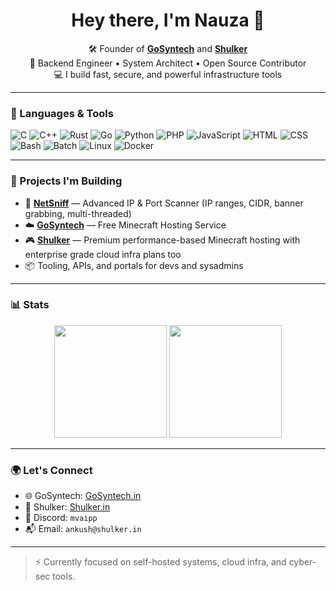 <h1 align="center">Hey there, I'm Nauza 👋</h1>

<p align="center">
  🛠️ Founder of <a href="https://gosyntech.in" target="_blank"><b>GoSyntech</b></a> and <a href="https://shulker.in" target="_blank"><b>Shulker</b></a> <br>
  🧠 Backend Engineer • System Architect • Open Source Contributor <br>
  💻 I build fast, secure, and powerful infrastructure tools <br>
</p>

---

### 🔧 Languages & Tools

![C](https://img.shields.io/badge/-C-555?style=flat-square&logo=c)
![C++](https://img.shields.io/badge/-C++-555?style=flat-square&logo=cplusplus)
![Rust](https://img.shields.io/badge/-Rust-555?style=flat-square&logo=rust)
![Go](https://img.shields.io/badge/-Go-555?style=flat-square&logo=go)
![Python](https://img.shields.io/badge/-Python-555?style=flat-square&logo=python)
![PHP](https://img.shields.io/badge/-PHP-555?style=flat-square&logo=php)
![JavaScript](https://img.shields.io/badge/-JavaScript-555?style=flat-square&logo=javascript)
![HTML](https://img.shields.io/badge/-HTML5-555?style=flat-square&logo=html5)
![CSS](https://img.shields.io/badge/-CSS3-555?style=flat-square&logo=css3)
![Bash](https://img.shields.io/badge/-Bash-555?style=flat-square&logo=gnubash)
![Batch](https://img.shields.io/badge/-Batch-555?style=flat-square)
![Linux](https://img.shields.io/badge/-Linux-555?style=flat-square&logo=linux)
![Docker](https://img.shields.io/badge/-Docker-555?style=flat-square&logo=docker)

---

### 🚀 Projects I'm Building

- 🔎 **[NetSniff](https://github.com/mvaipp/NetSniff)** — Advanced IP & Port Scanner (IP ranges, CIDR, banner grabbing, multi-threaded)
- ☁️ **[GoSyntech](https://gosyntech.in)** — Free Minecraft Hosting Service
- 🎮 **[Shulker](https://shulker.in)** — Premium performance-based Minecraft hosting with enterprise grade cloud infra plans too
- 📦 Tooling, APIs, and portals for devs and sysadmins

---

### 📊 Stats

<p align="center">
  <img src="https://github-readme-stats.vercel.app/api?username=mvaipp&show_icons=true&theme=radical&count_private=true" height="180" />
  <img src="https://github-readme-stats.vercel.app/api/top-langs/?username=mvaipp&layout=compact&theme=radical" height="180" />
</p>

---

### 🌍 Let's Connect

- 🌐 GoSyntech: [GoSyntech.in](https://gosyntech.in)
- 🧠 Shulker: [Shulker.in](https://shulker.in)
- 💬 Discord: `mvaipp`
- 📬 Email: `ankush@shulker.in`

---

> ⚡ Currently focused on self-hosted systems, cloud infra, and cyber-sec tools.
